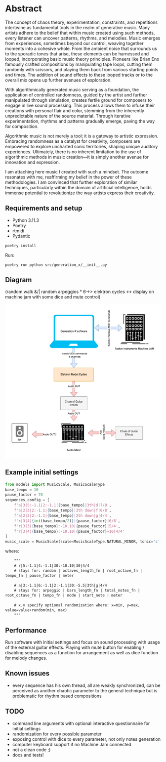 # Abstract

The concept of chaos theory, experimentation, constraints, and repetitions intertwine as fundamental tools in the realm of generative music. Many artists adhere to the belief that within music created using such methods, every listener can uncover patterns, rhythms, and melodies. Music emerges from experiences, sometimes beyond our control, weaving together moments into a cohesive whole. From the ambient noise that surrounds us to the sporadic tones that arise, these elements can be harnessed and looped, incorporating basic music theory principles. Pioneers like Brian Eno famously crafted compositions by manipulating tape loops, cutting them randomly with scissors, and playing them back from various starting points and times. The addition of sound effects to these looped tracks or to the overall mix opens up further avenues of exploration.

With algorithmically generated music serving as a foundation, the application of controlled randomness, guided by the artist and further manipulated through simulation, creates fertile ground for composers to engage in live sound processing. This process allows them to infuse their creations with personal flair and color, stemming from the inherently unpredictable nature of the source material. Through iterative experimentation, rhythms and patterns gradually emerge, paving the way for composition.

Algorithmic music is not merely a tool; it is a gateway to artistic expression. Embracing randomness as a catalyst for creativity, composers are empowered to explore uncharted sonic territories, shaping unique auditory experiences. Ultimately, there is no inherent limitation to the use of algorithmic methods in music creation—it is simply another avenue for innovation and expression.

I am attaching here music I created with such a mindset. The outcome resonates with me, reaffirming my belief in the power of these methodologies. I am convinced that further exploration of similar techniques, particularly within the domain of artificial intelligence, holds immense potential to revolutionize the way artists express their creativity.

## Requirements and setup

* Python 3.11.3
* Poetry
* rtmidi
* Pydantic

```python
poetry install
```

Run:
```shell
poetry run python src/generation_x/__init__.py
```

## Diagram

(random walk &/| random arpeggios * 6->> elektron cycles <-> display on machine jam with some dice and mute control)

![Alt text](./docs/Generation-X-diagram.drawio.png?raw=true "Connection Diagram")

## Example initial settings

```python
from models import MusicScale, MusicScaleType
base_tempo = 10
pause_factor = 70
sequences_config = [
    f'a|3|5:-1.1|2:-1.1|{base_tempo}|3th|d|7/8',
    f'a|2|3|2:-1.1|{base_tempo}|3th down|f|6/8',
    f'a|2|2|2:-1.1|{base_tempo}|2th down|g|4/4',
    f'r|3|4|{int(base_tempo/2)}|{pause_factor}|6/8',
    f'r|3|3|{base_tempo}:-10.10|{pause_factor}|5/4',
    f'r|3|4|{base_tempo}:-10.10|{pause_factor}+10|4/4'
]
music_scale = MusicScale(scale=MusicScaleType.NATURAL_MINOR, tonic='c')
```

where:

```
    """
    # r|5:-1.1|4:-1.1|30:-10.10|30|4/4
    # stays for: random | octaves_length_fn | root_octave_fn | tempo_fn | pause_factor | meter

    # a|3:-1.1|6:-1.1|2:-1.1|30:-5.5|3th|g|4/4
    # stays for: arpeggio | bars_length_fn | total_notes_fn | root_octave_fn | tempo_fn | mode | start_note | meter

    # x.y specify optional randomization where: x=min, y=max, value=value+random(min, max)
    """
```

## Performance

Run software with initial settings and focus on sound processing with usage of the external guitar effects.
Playing with mute button for enabling / disabling sequences as a function for arrangement as well as dice function for melody changes.  

## Known issues

* every sequence has his own thread, all are weakly synchronized, can be perceived as another chaotic parameter to the general technique but is problematic for rhythm based compositions

## TODO

* command line arguments with optional interactive questionnaire for initial settings
* randomization for every possible parameter
* exposing control with dice to every parameter, not only notes generation 
* computer keyboard support if no Machine Jam connected
* not a clean code ;)
* docs and tests!